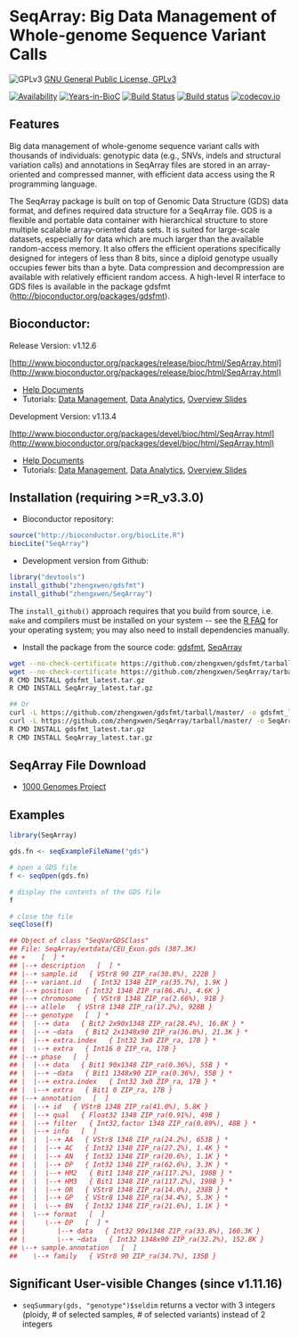 SeqArray: Big Data Management of Whole-genome Sequence Variant Calls
===

![GPLv3](http://www.gnu.org/graphics/gplv3-88x31.png)
[GNU General Public License, GPLv3](http://www.gnu.org/copyleft/gpl.html)

[![Availability](http://www.bioconductor.org/shields/availability/release/SeqArray.svg)](http://www.bioconductor.org/packages/release/bioc/html/SeqArray.html)
[![Years-in-BioC](http://www.bioconductor.org/shields/years-in-bioc/SeqArray.svg)](http://www.bioconductor.org/packages/release/bioc/html/SeqArray.html)
[![Build Status](https://travis-ci.org/zhengxwen/SeqArray.png)](https://travis-ci.org/zhengxwen/SeqArray)
[![Build status](https://ci.appveyor.com/api/projects/status/noil0942el3iohqs?svg=true)](https://ci.appveyor.com/project/zhengxwen/seqarray)
[![codecov.io](https://codecov.io/github/zhengxwen/SeqArray/coverage.svg?branch=master)](https://codecov.io/github/zhengxwen/SeqArray?branch=master)


## Features

Big data management of whole-genome sequence variant calls with thousands of individuals: genotypic data (e.g., SNVs, indels and structural variation calls) and annotations in SeqArray files are stored in an array-oriented and compressed manner, with efficient data access using the R programming language.

The SeqArray package is built on top of Genomic Data Structure (GDS) data format, and defines required data structure for a SeqArray file. GDS is a flexible and portable data container with hierarchical structure to store multiple scalable array-oriented data sets. It is suited for large-scale datasets, especially for data which are much larger than the available random-access memory. It also offers the efficient operations specifically designed for integers of less than 8 bits, since a diploid genotype usually occupies fewer bits than a byte. Data compression and decompression are available with relatively efficient random access. A high-level R interface to GDS files is available in the package gdsfmt (http://bioconductor.org/packages/gdsfmt).


## Bioconductor:

Release Version: v1.12.6

[http://www.bioconductor.org/packages/release/bioc/html/SeqArray.html](http://www.bioconductor.org/packages/release/bioc/html/SeqArray.html)

* [Help Documents](http://zhengxwen.github.io/SeqArray/release/help/00Index.html)
* Tutorials: [Data Management](http://www.bioconductor.org/packages/release/bioc/vignettes/SeqArray/inst/doc/SeqArrayTutorial.html), [Data Analytics](http://www.bioconductor.org/packages/release/bioc/vignettes/SeqArray/inst/doc/AnalysisTutorial.html), [Overview Slides](http://www.bioconductor.org/packages/release/bioc/vignettes/SeqArray/inst/doc/OverviewSlides.html)

Development Version: v1.13.4

[http://www.bioconductor.org/packages/devel/bioc/html/SeqArray.html](http://www.bioconductor.org/packages/devel/bioc/html/SeqArray.html)

* [Help Documents](http://zhengxwen.github.io/SeqArray/devel/help/00Index.html)
* Tutorials: [Data Management](http://www.bioconductor.org/packages/devel/bioc/vignettes/SeqArray/inst/doc/SeqArrayTutorial.html), [Data Analytics](http://www.bioconductor.org/packages/devel/bioc/vignettes/SeqArray/inst/doc/AnalysisTutorial.html), [Overview Slides](http://www.bioconductor.org/packages/devel/bioc/vignettes/SeqArray/inst/doc/OverviewSlides.html)



## Installation (requiring >=R_v3.3.0)

* Bioconductor repository:
```R
source("http://bioconductor.org/biocLite.R")
biocLite("SeqArray")
```

* Development version from Github:
```R
library("devtools")
install_github("zhengxwen/gdsfmt")
install_github("zhengxwen/SeqArray")
```
The `install_github()` approach requires that you build from source, i.e. `make` and compilers must be installed on your system -- see the [R FAQ](http://cran.r-project.org/faqs.html) for your operating system; you may also need to install dependencies manually.

* Install the package from the source code:
[gdsfmt](https://github.com/zhengxwen/gdsfmt), [SeqArray](https://github.com/zhengxwen/SeqArray)
```sh
wget --no-check-certificate https://github.com/zhengxwen/gdsfmt/tarball/master -O gdsfmt_latest.tar.gz
wget --no-check-certificate https://github.com/zhengxwen/SeqArray/tarball/master -O SeqArray_latest.tar.gz
R CMD INSTALL gdsfmt_latest.tar.gz
R CMD INSTALL SeqArray_latest.tar.gz

## Or
curl -L https://github.com/zhengxwen/gdsfmt/tarball/master/ -o gdsfmt_latest.tar.gz
curl -L https://github.com/zhengxwen/SeqArray/tarball/master/ -o SeqArray_latest.tar.gz
R CMD INSTALL gdsfmt_latest.tar.gz
R CMD INSTALL SeqArray_latest.tar.gz
```



## SeqArray File Download

* [1000 Genomes Project](http://bochet.gcc.biostat.washington.edu/seqarray/1000genomes)



## Examples

```R
library(SeqArray)

gds.fn <- seqExampleFileName("gds")

# open a GDS file
f <- seqOpen(gds.fn)

# display the contents of the GDS file
f

# close the file
seqClose(f)
```

```R
## Object of class "SeqVarGDSClass"
## File: SeqArray/extdata/CEU_Exon.gds (387.3K)
## +    [  ] *
## |--+ description   [  ] *
## |--+ sample.id   { VStr8 90 ZIP_ra(30.8%), 222B }
## |--+ variant.id   { Int32 1348 ZIP_ra(35.7%), 1.9K }
## |--+ position   { Int32 1348 ZIP_ra(86.4%), 4.6K }
## |--+ chromosome   { VStr8 1348 ZIP_ra(2.66%), 91B }
## |--+ allele   { VStr8 1348 ZIP_ra(17.2%), 928B }
## |--+ genotype   [  ] *
## |  |--+ data   { Bit2 2x90x1348 ZIP_ra(28.4%), 16.8K } *
## |  |--+ ~data   { Bit2 2x1348x90 ZIP_ra(36.0%), 21.3K } *
## |  |--+ extra.index   { Int32 3x0 ZIP_ra, 17B } *
## |  \--+ extra   { Int16 0 ZIP_ra, 17B }
## |--+ phase   [  ]
## |  |--+ data   { Bit1 90x1348 ZIP_ra(0.36%), 55B } *
## |  |--+ ~data   { Bit1 1348x90 ZIP_ra(0.36%), 55B } *
## |  |--+ extra.index   { Int32 3x0 ZIP_ra, 17B } *
## |  \--+ extra   { Bit1 0 ZIP_ra, 17B }
## |--+ annotation   [  ]
## |  |--+ id   { VStr8 1348 ZIP_ra(41.0%), 5.8K }
## |  |--+ qual   { Float32 1348 ZIP_ra(0.91%), 49B }
## |  |--+ filter   { Int32,factor 1348 ZIP_ra(0.89%), 48B } *
## |  |--+ info   [  ]
## |  |  |--+ AA   { VStr8 1348 ZIP_ra(24.2%), 653B } *
## |  |  |--+ AC   { Int32 1348 ZIP_ra(27.2%), 1.4K } *
## |  |  |--+ AN   { Int32 1348 ZIP_ra(20.6%), 1.1K } *
## |  |  |--+ DP   { Int32 1348 ZIP_ra(62.6%), 3.3K } *
## |  |  |--+ HM2   { Bit1 1348 ZIP_ra(117.2%), 198B } *
## |  |  |--+ HM3   { Bit1 1348 ZIP_ra(117.2%), 198B } *
## |  |  |--+ OR   { VStr8 1348 ZIP_ra(14.0%), 238B } *
## |  |  |--+ GP   { VStr8 1348 ZIP_ra(34.4%), 5.3K } *
## |  |  \--+ BN   { Int32 1348 ZIP_ra(21.6%), 1.1K } *
## |  \--+ format   [  ]
## |     \--+ DP   [  ] *
## |        |--+ data   { Int32 90x1348 ZIP_ra(33.8%), 160.3K }
## |        \--+ ~data   { Int32 1348x90 ZIP_ra(32.2%), 152.8K }
## \--+ sample.annotation   [  ]
##    \--+ family   { VStr8 90 ZIP_ra(34.7%), 135B }
```


## Significant User-visible Changes (since v1.11.16)

* `seqSummary(gds, "genotype")$seldim` returns a vector with 3 integers (ploidy, # of selected samples, # of selected variants) instead of 2 integers

